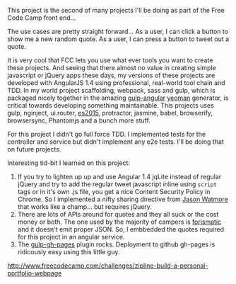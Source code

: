 This project is the second of many projects I'll be doing as part of the  Free Code Camp front end...

The use cases are pretty straight forward... 
As a user, I can click a button to show me a new random quote.
As a user, I can press a button to tweet out a quote.

It is very cool that FCC lets you use what ever tools you want to create these projects. And seeing that there almost no value in creating simple javascript or jQuery apps these days, my versions of these projects are developed with AngularJS 1.4 using professional, real-world tool chain and TDD. In my world project scaffolding, webpack, sass and gulp, which is packaged nicely together in the amazing [gulp-angular](https://github.com/Swiip/generator-gulp-angular) [yeoman](http://yeoman.io/) generator, is critical towards developing something maintainable. This projects uses gulp, nginject, ui.router, [es2015](https://babeljs.io/docs/learn-es2015/), protractor, jasmine, babel, browserify, browsersync, Phantomjs and a bunch more stuff. 

For this project I didn't go full force TDD. I implemented tests for the controller and service but didn't implement any e2e tests. I'll be doing that on future projects. 

Interesting tid-bit I learned on this project:
1. If you try to lighten up up and use Angular 1.4 jqLite instead of regular jQuery and try to add the regular tweet javascript inline using <code>script</code> tags or in it's own .js file, you get a nice Content Security Policy in Chrome. So I implemented a nifty sharing directive from [Jason Watmore](http://jasonwatmore.com/post/2014/08/01/AngularJS-directives-for-social-sharing-buttons-Facebook-Like-GooglePlus-Twitter-and-Pinterest.aspx) that works like a champ... but requires jQuery. 
2. There are lots of APIs around for quotes and they all suck or the cost money or both. The one used by the majority of campers is [forismatic](http://www.forismatic.com/en/) and it doesn't emit proper JSON. So, I embbedded the quotes required for this project in an angular service.
3. The [gulp-gh-pages](https://www.npmjs.com/package/gulp-gh-pages) plugin rocks. Deployment to github gh-pages is ridicously easy using this little guy.

http://www.freecodecamp.com/challenges/zipline-build-a-personal-portfolio-webpage

